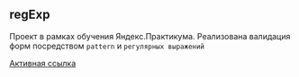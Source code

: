 regExp
---
Проект в рамках обучения Яндекс.Практикума.
Реализована валидация форм  посредством `pattern` и `регулярных выражений`

[Активная ссылка](https://zavizhenetc.github.io/regExp/)
